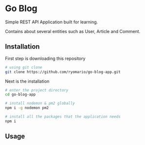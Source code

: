 # Go Blog

Simple REST API Application built for learning.

Contains about several entities such as User, Article and Comment.

## Installation

First step is downloading this repository

```sh
# using git clone
git clone https://github.com/ryomario/go-blog-app.git

```

Next is the installation

```sh
# enter the project directory
cd go-blog-app

# install nodemon & pm2 globally
npm i -g nodemon pm2

# install all the packages that the application needs
npm i
```

## Usage

